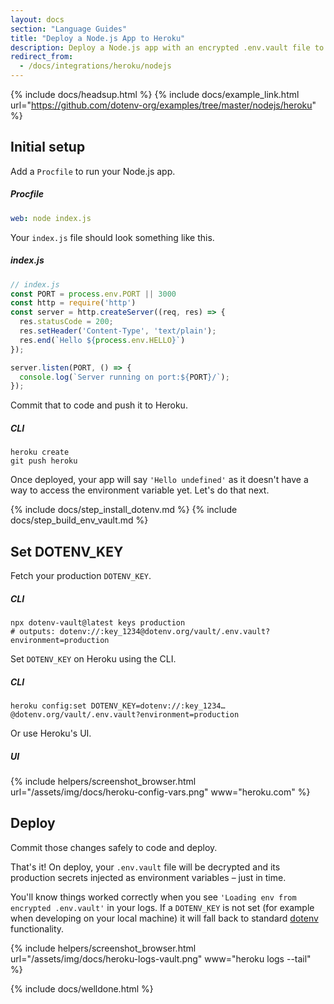 ```yaml
---
layout: docs
section: "Language Guides"
title: "Deploy a Node.js App to Heroku"
description: Deploy a Node.js app with an encrypted .env.vault file to Heroku.
redirect_from:
  - /docs/integrations/heroku/nodejs
---
```


{% include docs/headsup.html %}
{% include docs/example_link.html url="https://github.com/dotenv-org/examples/tree/master/nodejs/heroku" %}

## Initial setup

Add a `Procfile` to run your Node.js app.

##### Procfile
```yaml
web: node index.js
```

Your `index.js` file should look something like this.

##### index.js
```js
// index.js
const PORT = process.env.PORT || 3000
const http = require('http')
const server = http.createServer((req, res) => {
  res.statusCode = 200;
  res.setHeader('Content-Type', 'text/plain');
  res.end(`Hello ${process.env.HELLO}`)
});

server.listen(PORT, () => {
  console.log(`Server running on port:${PORT}/`);
});
```

Commit that to code and push it to Heroku.

##### CLI

```shell
heroku create
git push heroku
```

Once deployed, your app will say `'Hello undefined'` as it doesn't have a way to access the environment variable yet. Let's do that next.

{% include docs/step_install_dotenv.md %}
{% include docs/step_build_env_vault.md %}

## Set DOTENV_KEY

Fetch your production `DOTENV_KEY`.

##### CLI
```shell
npx dotenv-vault@latest keys production
# outputs: dotenv://:key_1234@dotenv.org/vault/.env.vault?environment=production
```

Set `DOTENV_KEY` on Heroku using the CLI.

##### CLI
```shell
heroku config:set DOTENV_KEY=dotenv://:key_1234…@dotenv.org/vault/.env.vault?environment=production
```

Or use Heroku's UI.

##### UI
{% include helpers/screenshot_browser.html url="/assets/img/docs/heroku-config-vars.png" www="heroku.com" %}

## Deploy

Commit those changes safely to code and deploy.

That's it! On deploy, your `.env.vault` file will be decrypted and its production secrets injected as environment variables – just in time.

You'll know things worked correctly when you see `'Loading env from encrypted .env.vault'` in your logs. If a `DOTENV_KEY` is not set (for example when developing on your local machine) it will fall back to standard [dotenv](https://github.com/motdotla/dotenv) functionality.

{% include helpers/screenshot_browser.html url="/assets/img/docs/heroku-logs-vault.png" www="heroku logs --tail" %}

{% include docs/welldone.html %}
